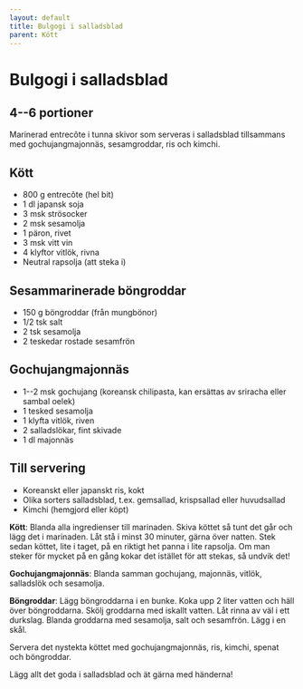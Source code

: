 ```yaml
---
layout: default
title: Bulgogi i salladsblad
parent: Kött
---
```

# Bulgogi i salladsblad

## 4--6 portioner

Marinerad entrecôte i tunna skivor som serveras i salladsblad tillsammans med
gochujangmajonnäs, sesamgroddar, ris och kimchi.


## Kött

- 800 g entrecôte (hel bit)
- 1 dl japansk soja
- 3 msk strösocker
- 2 msk sesamolja
- 1 päron, rivet
- 3 msk vitt vin
- 4 klyftor vitlök, rivna
- Neutral rapsolja (att steka i)

## Sesammarinerade böngroddar

- 150 g böngroddar (från mungbönor)
- 1/2 tsk salt
- 2 tsk sesamolja
- 2 teskedar rostade sesamfrön

## Gochujangmajonnäs

- 1--2 msk gochujang (koreansk chilipasta, kan ersättas av sriracha eller sambal oelek)
- 1 tesked sesamolja
- 1 klyfta vitlök, riven
- 2 salladslökar, fint skivade
- 1 dl majonnäs

## Till servering

- Koreanskt eller japanskt ris, kokt
- Olika sorters salladsblad, t.ex. gemsallad, krispsallad eller huvudsallad
- Kimchi (hemgjord eller köpt)


**Kött**: Blanda alla ingredienser till marinaden. Skiva köttet så tunt det går och
lägg det i marinaden. Låt stå i minst 30 minuter, gärna över natten. Stek sedan
köttet, lite i taget, på en riktigt het panna i lite rapsolja. Om man steker för
mycket på en gång kokar det istället för att stekas, så undvik det!

**Gochujangmajonnäs**: Blanda samman gochujang, majonnäs, vitlök, salladslök och
sesamolja.

**Böngroddar**: Lägg böngroddarna i en bunke. Koka upp 2 liter vatten och häll
över böngroddarna. Skölj groddarna med iskallt vatten. Låt rinna av väl i ett
durkslag. Blanda groddarna med sesamolja, salt och sesamfrön. Lägg i en skål.

Servera det nystekta köttet med gochujangmajonnäs, ris, kimchi, spenat och
böngroddar.

Lägg allt det goda i salladsblad och ät gärna med händerna!

